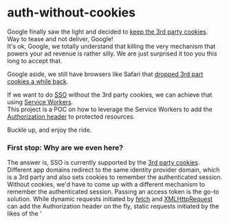 # auth-without-cookies
Google finally saw the light and decided to [keep the 3rd party cookies](https://privacysandbox.com/intl/en_us/news/privacy-sandbox-update).  
Way to tease and not deliver, Google!  
It's ok, Google, we totally understand that killing the very mechanism that powers your ad revenue is rather silly. We are just surprised it too you this long to accept that.  

Google aside, we still have browsers like Safari that [dropped 3rd part cookies a while back](https://webkit.org/blog/10218/full-third-party-cookie-blocking-and-more/).  

If we want to do [SSO](https://en.wikipedia.org/wiki/Single_sign-on) without the 3rd party cookies, we can achieve that using [Service Workers](https://developer.mozilla.org/en-US/docs/Web/API/Service_Worker_API).  
This project is a POC on how to leverage the Service Workers to add the [Authorization header](https://developer.mozilla.org/en-US/docs/Web/HTTP/Headers/Authorization) to protected resources.  

Buckle up, and enjoy the ride.  

### First stop: Why are we even here?  
The answer is, SSO is currently supported by the [3rd party cookies](https://en.wikipedia.org/wiki/Third-party_cookies). Different app domains redirect to the same identity provider domain, which is a 3rd party and also sets cookies to remember the authenticated session. Without cookies, we'd have to come up with a different mechanism to remember the authenticated session. Passing an access token is the go-to solution. While dynamic requests initiated by [fetch](https://developer.mozilla.org/en-US/docs/Web/API/Fetch_API/Using_Fetch) and [XMLHttpRequest](https://developer.mozilla.org/en-US/docs/Web/API/XMLHttpRequest) can add the Authorization header on the fly, static requests initiated by the likes of the '<script>` and `<img>` cannot. There are a number of hacky ways of getting around this, but the simplest one is at the next stop.  

### Second stop: What is a Service Worker?  
For our purposes we can think of a Service Worker as a proxy for ALL the network calls. We can intercept these requests and alter them as we see fit. For our needs we will need to add the Authorization header if it is missing and is needed for the requested resource. A Service Worker consists of 2 parts: `app side` and `service worker side`. `App side` registers the service worker, and `service worker` is the actual proxy that resides in its own separate file and runs in a separate thread. The app and the service worker talk to one another asynchronously via [postMessage](https://developer.mozilla.org/en-US/docs/Web/API/ServiceWorker/postMessage). App can tell the service worker Authorizations headers needed for different domains, and when the proxy talks to those domains it can add the headers on the fly. In our case the app will maintain the access token, and every time the token changes the app will tell the service worker that out domain `https://example.com` now has a new authorization header. Service worker in turn will add that header to every request heading to `https://example.com`. We'll look under the hood of the service worker at the next stop.


### Third stop: How does the service worker proxy?
We define a `fetch event` listener in a separate file `auth-sw.js`, which will intercept the fetch request, add Authroization where needed, and return the response.   
```javascript
addEventListener('fetch', async event => {
	// If we already have the Authorization header, no need to do anything else.
  if(event.request.headers.Authorization) {
    return fetch(event.request);
  }

  // If the url does not have an Authorization header at any segment level, no need to do anything else.
  const auth_header_value = auth_header(event.request.url);
  if(!auth_header_value) {
    return fetch(event.request);
  }

  // We are here because we need to add Authorization header. Let's clone the original request, ad dthe header, and send it on its merry way!
  const request = new Request(event.request, {
    method: event.request.method,
    headers: Object.assign({}, event.request.headers, {
      Authorization: auth_header_value
    }),
    mode: 'cors',
    credentials: event.request.credentials
  });

  return fetch(request);
});
```

One little caveat... We do not want to lookup the header by url. We want to lookup the header by the url and all of its ancestors, or blank for all.

```javascript
const auth_header = url => {
  const segments = url.split('/');
  do {
    const key = segments.join('/');
    let header = auth_headers[key];
    if(header) {
      return header;
    }
    segments.pop();
  } while(segments.length);
  return auth_headers[''];
};
```

That's pretty much all there is to it. We'll plug this nifty service worker into our app at the next stop.  

### Fourth stop: How do we start using this proxy?
This is the simple part. We register the service worker file with th navigator:
```javascript
const registration = await navigator.serviceWorker.register('./auth-sw.js');
```
That's all there is to it. This will load the service worker. We could do it in an inline `<script>` tag, but if we want it to be reusable, let's put our code in a separate file `auth-sw-reg.js` and load it via:
```html
<script src="auth-sw-reg.js" />
```
Just registering the service worker is enough to run it, but how do we tell the service worker which tokens to use? Find out at the next stop.

### Fifth stop: How does service worker know which tokens to add to which requests?
First let's define the internal state of the service worker. It will need to keep track of domains and their respective auth headers, and will need means to modify these.
```javascript
const auth_headers = {};
const auth_header_actions = {
  set: (data) => auth_headers[data.url] = data.header,
  del: (data) => delete auth_headers[data.url]
};
```

Now we can listen to the `message` events and update the internal state as needed. A message would look something like this:
```json
{
  "action": "set",
  "url": "https://example.com/abc/def/index.html",
  "header": "Bearer abcdef..."
}
```

And we process messages like this:

```javascript
addEventListener("message", async event => {
  const action = auth_header_actions[event.data.action];
  if(!action) {
    return;
  }
  action(event.data);
});
```
Find out how to send these messages at the next stop.

### Sixth stop: How do we let the service worker know which tokens to apply?
We send a message from the app to the service worker using postMessage:
```javascript
registration.active.postMessage({ action: 'set', url, header });
```
The service worker will store the headers for the url and apply the on network requests.   

One problem here is `postMessage`/`onmessage` mechanisms are asynchronous, and if we want to set the header first and only after the header is set issue a request we need to do some synchronization magic.  
[MessageChannel](https://developer.mozilla.org/en-US/docs/Web/API/MessageChannel) to the rescue.

On the app side we'll create a global auth service worker access object `window.authSW`, where we'll wrap `postMessage` into a method `set`:
```javascript
window.addEventListener('load', async () => {
  try {
    const reg = await navigator.serviceWorker.register('./auth-sw.js');

    const set = async (url, header) => {
      return new Promise((resolve, reject) => {
        const messageChannel = new MessageChannel();
        messageChannel.port1.onmessage = event => {
          resolve(event.data);
        };
        authSW.reg.active.postMessage({ action: 'set', url, header }, [messageChannel.port2]);
      });
    };

    window.authSW = {
      reg,
      set
    };

    window.dispatchEvent(new CustomEvent("authSWLoaded"));

  } catch(e) {
    console.info('ServiceWorker registration failed:', e);
  }
});
```
And on the service worker side we'll make sure to respond via the message channel:
```javascript
addEventListener("message", async event => {
    const messagePort = event.ports?.[0];
    const action = auth_header_actions[event.data.action];
    if(!action) {
        messagePort.postMessage({status: 'unhandled', data: event.data});
        return;
    }
    action(event.data);
    messagePort.postMessage({status: 'handled', data: event.data});
});
```

We now have everything that we need to put it all together, at the next stop.

### Seventh stop: putting it all together

We need to include the service worker:
```html
<script src="auth-sw-reg.js"/>
```

We need tokens:
```javascript
const auth_header = async () => {
  return 'Bearer abcdef';
};
```

We need to load external protect scripts:
```javascript
async function loadScript(options) {
  return new Promise((resolve, reject) => {
    const script = document.createElement('script');
    Object.assign(script, options);
    script.addEventListener('load', resolve);
    script.addEventListener('error', reject);
    document.body.appendChild(script);
  });
}
```

And now we can do it:
```javascript
window.addEventListener('authSWLoaded', async event => {
  await window.authSW.set('https://example.com', await auth_header());
  loadScript({src: 'test.js'});
});
```
